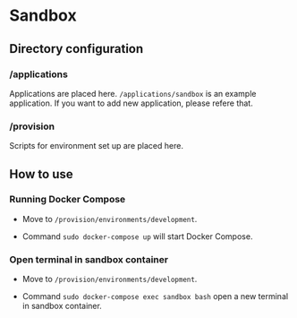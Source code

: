 # Sandbox

## Directory configuration

### /applications
Applications are placed here. `/applications/sandbox` is an example application. If you want to add new application, please refere that.

### /provision
Scripts for environment set up are placed here.

## How to use

### Running Docker Compose
- Move to `/provision/environments/development`.

- Command `sudo docker-compose up` will start Docker Compose.

### Open terminal in sandbox container
- Move to `/provision/environments/development`.

- Command `sudo docker-compose exec sandbox bash` open a new terminal in sandbox container.